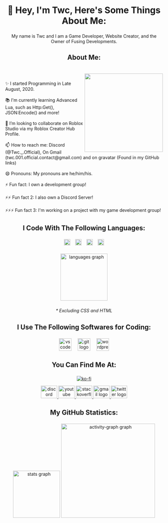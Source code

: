 <h1 align="center">👋 Hey, I'm Twc, Here's Some Things About Me:</h1>

###

<p align="center">My name is Twc and I am a Game Developer, Website Creator, and the Owner of Fusing Developments.</p>

###

<h2 align="center">About Me:</h2>

###

<br clear="both">

<img align="right" height="250" src="https://gravatar.com/avatar/a602af2ffeab5104168483d6039c37ae?size=256"  />

###

<p align="left">✨ I started Programming in Late August, 2020.<br><br>📚 I'm currently learning Advanced Lua, such as Http:Get(), JSON:Encode() and more!<br><br>💞️ I’m looking to collaborate on Roblox Studio via my Roblox Creator Hub Profile.<br><br>📫 How to reach me: Discord (@Twc._.Official), On Gmail (twc.001.official.contact@gmail.com) and on gravatar (Found in my GitHub links)<br><br>😄 Pronouns: My pronouns are he/him/his.<br><br>⚡ Fun fact: I own a development group!<br><br>⚡⚡ Fun fact 2: I also own a Discord Server!<br><br>⚡⚡⚡ Fun fact 3: I'm working on a project with my game development group!</p>

###

<h2 align="center">I Code With The Following Languages:</h2>

###

<div align="center">
  <img src="https://cdn.jsdelivr.net/gh/devicons/devicon/icons/lua/lua-original.svg" style="height: 20px; margin: 0 6px;" alt="lua logo" />
  <img src="https://cdn.jsdelivr.net/gh/devicons/devicon/icons/python/python-original.svg" style="height: 20px; margin: 0 6px;" alt="python logo" />
  <img src="https://cdn.jsdelivr.net/gh/devicons/devicon/icons/html5/html5-original-wordmark.svg" style="height: 20px; margin: 0 6px;" alt="html5 logo" />
  <img src="https://cdn.jsdelivr.net/gh/devicons/devicon/icons/css3/css3-original-wordmark.svg" style="height: 20px; margin: 0 6px;" alt="css3 logo" />
</div>


###

<div align="center">
  <img src="https://github-readme-stats.vercel.app/api/top-langs?username=Twc-Official&locale=en&hide_title=false&layout=compact&card_width=320&langs_count=5&theme=github_dark&hide_border=false&order=2" height="150" alt="languages graph"  />
</div>

###

<h6 align="center">* Excluding CSS and HTML</h6>

###

<h2 align="center">I Use The Following Softwares for Coding:</h2>

###

<div align="center">
  <img src="https://cdn.jsdelivr.net/gh/devicons/devicon/icons/vscode/vscode-original-wordmark.svg" style="height: 40px;" alt="vscode logo" />
  <img style="width: 12px;" />
  <img src="https://cdn.jsdelivr.net/gh/devicons/devicon/icons/git/git-plain.svg" style="height: 40px;" alt="git logo" />
  <img style="width: 12px;" />
  <img src="https://cdn.jsdelivr.net/gh/devicons/devicon/icons/wordpress/wordpress-original.svg" style="height: 40px;" alt="wordpress logo" />
</div>



###

<h2 align="center">You Can Find Me At:</h2>

###

<div align="center">

[![ko-fi](https://ko-fi.com/img/githubbutton_sm.svg)](https://ko-fi.com/V7V0164358)

  <a href="https://discord.com/invite/dxKgwmuHbs" target="_blank">
    <img src="https://raw.githubusercontent.com/maurodesouza/profile-readme-generator/master/src/assets/icons/social/discord/default.svg" width="52" height="40" alt="discord logo"  />
  </a>
  <a href="https://www.youtube.com/@Twc._.official_YT" target="_blank">
    <img src="https://raw.githubusercontent.com/maurodesouza/profile-readme-generator/master/src/assets/icons/social/youtube/default.svg" width="52" height="40" alt="youtube logo"  />
  </a>
  <a href="https://stackoverflow.com/users/23963445/twc" target="_blank">
    <img src="https://raw.githubusercontent.com/maurodesouza/profile-readme-generator/master/src/assets/icons/social/stackoverflow/default.svg" width="52" height="40" alt="stackoverflow logo"  />
  </a>
  <a href="mailto:twc.001.official.contact@gmail.com" target="_blank">
    <img src="https://raw.githubusercontent.com/maurodesouza/profile-readme-generator/master/src/assets/icons/social/gmail/default.svg" width="52" height="40" alt="gmail logo"  />
  </a>
  <a href="https://x.com/Twc_Official_X" target="_blank">
    <img src="https://raw.githubusercontent.com/maurodesouza/profile-readme-generator/master/src/assets/icons/social/twitter/default.svg" width="52" height="40" alt="twitter logo"  />
  </a>
</div>

###

<h2 align="center">My GitHub Statistics:</h2>

###

<div align="center">
  <img src="https://github-readme-stats.vercel.app/api?username=Twc-Official&hide_title=false&hide_rank=false&show_icons=true&include_all_commits=true&count_private=true&disable_animations=false&theme=github_dark&locale=en&hide_border=false&order=1" height="150" alt="stats graph"  />
  <img src="https://github-readme-activity-graph.vercel.app/graph?username=Twc-Official&radius=16&theme=github-dark&area=true&order=5" height="300" alt="activity-graph graph"  />
</div>

###

<h2 align="center"></h2>

###
